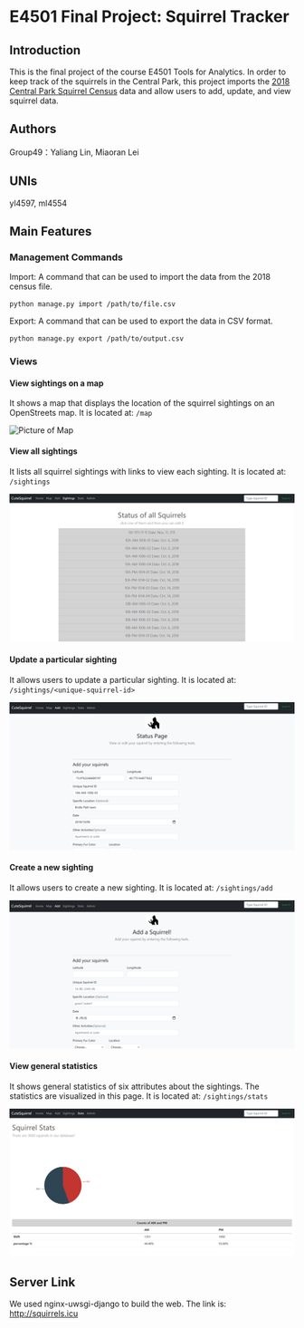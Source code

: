 # E4501 Final Project: Squirrel Tracker

## Introduction
This is the final project of the course E4501 Tools for Analytics. In order to keep track of the squirrels in the Central Park, this project imports the [2018 Central Park Squirrel Census](https://data.cityofnewyork.us/Environment/2018-Central-Park-Squirrel-Census-Squirrel-Data/vfnx-vebw) data and allow users to add, update, and view squirrel data. 
## Authors
Group49：Yaliang Lin, Miaoran Lei
## UNIs
yl4597, ml4554
## Main Features
### Management Commands
Import: A command that can be used to import the data from the 2018 census file.    
```
python manage.py import /path/to/file.csv
```
Export: A command that can be used to export the data in CSV format.  
```
python manage.py export /path/to/output.csv
```
### Views
#### View sightings on a map
It shows a map that displays the location of the squirrel sightings on an OpenStreets map. It is located at: `/map`   
   
![Picture of Map](https://github.com/Miaoran-Lei/Squirrel-Tracker/blob/master/media/img/Completed_Map.PNG)
#### View all sightings
It lists all squirrel sightings with links to view each sighting. It is located at: `/sightings`   
   
![Picture of Sightings](https://github.com/Miaoran-Lei/Squirrel-Tracker/blob/master/media/img/Completed_Sightings.PNG)
#### Update a particular sighting
It allows users to update a particular sighting. It is located at: `/sightings/<unique-squirrel-id>`    
     
![Picture of Update](https://github.com/Miaoran-Lei/Squirrel-Tracker/blob/master/media/img/Completed_Update.PNG)
#### Create a new sighting
It allows users to create a new sighting. It is located at: `/sightings/add`    
   
![Picture of Add](https://github.com/Miaoran-Lei/Squirrel-Tracker/blob/master/media/img/Completed_Add.PNG)
#### View general statistics
It shows general statistics of six attributes about the sightings. The statistics are visualized in this page. It is located at: `/sightings/stats`    
   
![Picture of Stats](https://github.com/Miaoran-Lei/Squirrel-Tracker/blob/master/media/img/Completed_Stats.PNG)
## Server Link
We used nginx-uwsgi-django to build the web. The link is:   
http://squirrels.icu
